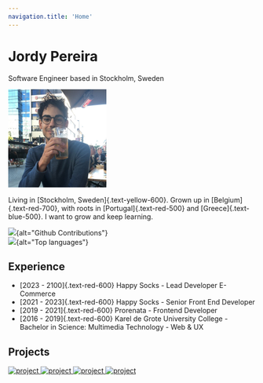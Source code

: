 ```yaml
---
navigation.title: 'Home'
---
```


# Jordy Pereira

Software Engineer based in Stockholm, Sweden

<img class="rounded-full mt-8 md:mt-0 md:ml-12" width="200" height="200" src="/profile.jpg" alt="me">


Living in [Stockholm, Sweden]{.text-yellow-600}. Grown up in [Belgium]{.text-red-700}, with roots in [Portugal]{.text-red-500} and [Greece]{.text-blue-500}.
I want to grow and keep learning.

![](https://github-readme-stats.vercel.app/api?username=jordypereira&count_private=true&title_color=dc2626&icon_color=dc2626){alt="Github Contributions"}
<br>
![](https://github-readme-stats.vercel.app/api/top-langs/?username=jordypereira&layout=compact&title_color=dc2626&langs_count=10&hide=php){alt="Top languages"}

## Experience

- [2023 - 2100]{.text-red-600} Happy Socks - Lead Developer E-Commerce
- [2021 - 2023]{.text-red-600} Happy Socks - Senior Front End Developer
- [2019 - 2021]{.text-red-600} Prorenata - Frontend Developer
- [2016 - 2019]{.text-red-600} Karel de Grote University College - Bachelor in Science: Multimedia Technology - Web & UX

## Projects
<a class="mt-4" href="https://github.com/online-photobooth/online-photobooth">
  <img
    src="https://github-readme-stats.vercel.app/api/pin/?username=online-photobooth&repo=online-photobooth&title_color=dc2626"
    alt="project">
</a>
<a class="mt-4" href="https://github.com/online-photobooth/Server">
  <img
    src="https://github-readme-stats.vercel.app/api/pin/?username=online-photobooth&repo=Server&title_color=dc2626&show_owner=true"
    alt="project">
</a>
<a class="mt-4" href="https://github.com/jordypereira/kowloon">
  <img
    src="https://github-readme-stats.vercel.app/api/pin/?username=jordypereira&repo=kowloon&title_color=dc2626"
    alt="project">
</a>
<a class="mt-4" href="https://github.com/jordypereira/catvent">
  <img
    src="https://github-readme-stats.vercel.app/api/pin/?username=jordypereira&repo=catvent&title_color=dc2626"
    alt="project">
</a>
